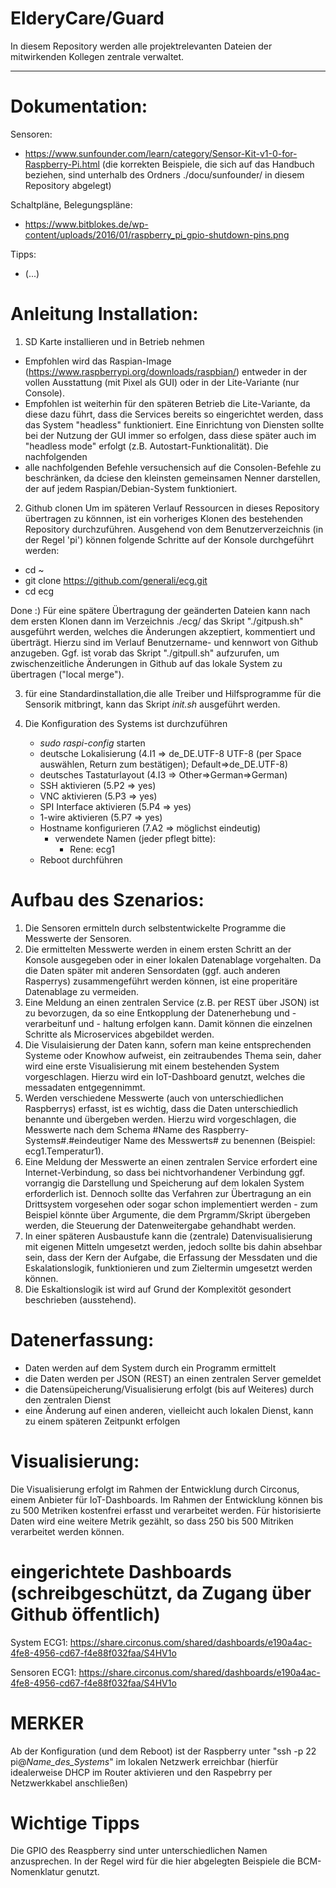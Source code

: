 # ElderyCare/Guard

In diesem Repository werden alle projektrelevanten Dateien der mitwirkenden Kollegen zentrale verwaltet.

---

Dokumentation:
=======================
Sensoren:
- https://www.sunfounder.com/learn/category/Sensor-Kit-v1-0-for-Raspberry-Pi.html (die korrekten Beispiele, die sich auf das Handbuch beziehen, sind unterhalb des Ordners ./docu/sunfounder/ in diesem Repository abgelegt)

Schaltpläne, Belegungspläne:
- https://www.bitblokes.de/wp-content/uploads/2016/01/raspberry_pi_gpio-shutdown-pins.png

Tipps:
- (...)

Anleitung Installation:
=======================
1. SD Karte installieren und in Betrieb nehmen
  - Empfohlen wird das Raspian-Image (https://www.raspberrypi.org/downloads/raspbian/) entweder in der vollen Ausstattung (mit Pixel als GUI) oder in der Lite-Variante (nur Console). 
  - Empfohlen ist weiterhin für den späteren Betrieb die Lite-Variante, da diese dazu führt, dass die Services bereits so eingerichtet werden, dass das System "headless" funktioniert. Eine Einrichtung von Diensten sollte bei der Nutzung der GUI immer so erfolgen, dass diese später auch im "headless mode" erfolgt (z.B. Autostart-Funktionalität). Die nachfolgenden 
  - alle nachfolgenden Befehle versuchensich auf die Consolen-Befehle zu beschränken, da dciese den kleinsten gemeinsamen Nenner darstellen, der auf jedem Raspian/Debian-System funktioniert.
    
2. Github clonen
Um im späteren Verlauf Ressourcen in dieses Repository übertragen zu könnnen, ist ein vorheriges Klonen des bestehenden Repository durchzuführen. Ausgehend von dem Benutzerverzeichnis (in der Regel 'pi') können folgende Schritte auf der Konsole durchgeführt werden:

  - cd ~
  - git clone https://github.com/generali/ecg.git
  - cd ecg
  
  Done :) Für eine spätere Übertragung der geänderten Dateien kann nach dem ersten Klonen dann im Verzeichnis ./ecg/ das Skript "./gitpush.sh" ausgeführt werden, welches die Änderungen akzeptiert, kommentiert und überträgt. Hierzu sind im Verlauf  Benutzername- und kennwort von Github anzugeben. Ggf. ist vorab das Skript "./gitpull.sh" aufzurufen, um zwischenzeitliche Änderungen in Github auf das lokale System zu übertragen ("local merge").
  
3. für eine Standardinstallation,die alle Treiber und Hilfsprogramme für die Sensorik mitbringt, kann das Skript *init.sh* ausgeführt werden.

4. Die Konfiguration des Systems ist durchzuführen
   - *sudo raspi-config* starten
   - deutsche Lokalisierung (4.I1 => de_DE.UTF-8 UTF-8 (per Space auswählen, Return zum bestätigen); Default=>de_DE.UTF-8)
   - deutsches Tastaturlayout (4.I3 => Other=>German=>German)
   - SSH aktivieren (5.P2 => yes)
   - VNC aktivieren (5.P3 => yes)
   - SPI Interface aktivieren (5.P4 => yes)
   - 1-wire aktivieren (5.P7 => yes)
   - Hostname konfigurieren (7.A2 => möglichst eindeutig)
        - verwendete Namen (jeder pflegt bitte):
          - Rene: ecg1
   - Reboot durchführen

Aufbau des Szenarios:
=======================
1. Die Sensoren ermitteln durch selbstentwickelte Programme die Messwerte der Sensoren.
2. Die ermittelten Messwerte werden in einem ersten Schritt an der Konsole ausgegeben oder in einer lokalen Datenablage vorgehalten. Da die Daten später mit anderen Sensordaten (ggf. auch anderen Rasperrys) zusammengeführt werden können, ist eine properitäre Datenablage zu vermeiden.
3. Eine Meldung an einen zentralen Service (z.B. per REST über JSON) ist zu bevorzugen, da so eine Entkopplung der Datenerhebung und -verarbeitunf und - haltung erfolgen kann. Damit können die einzelnen Schritte als Microservices abgebildet werden.
4. Die Visulaisierung der Daten kann, sofern man keine entsprechenden Systeme oder Knowhow aufweist, ein zeitraubendes Thema sein, daher wird eine erste Visualisierung mit einem bestehenden System vorgeschlagen. Hierzu wird ein IoT-Dashboard genutzt, welches die messadaten entgegennimmt.
5. Werden verschiedene Messwerte (auch von unterschiedlichen Raspberrys) erfasst, ist es wichtig, dass die Daten unterschiedlich benannte und übergeben werden. Hierzu wird vorgeschlagen, die Messwerte nach dem Schema #Name des Raspberry-Systems#.#eindeutiger Name des Messwerts# zu benennen (Beispiel: ecg1.Temperatur1).
6. Eine Meldung der Messwerte an einen zentralen Service erfordert eine Internet-Verbindung, so dass bei nichtvorhandener Verbindung ggf. vorrangig die Darstellung und Speicherung auf dem lokalen System erforderlich ist. Dennoch sollte das Verfahren zur Übertragung an ein Drittsystem vorgesehen oder sogar schon implementiert werden - zum Beispiel könnte über Argumente, die dem Prgramm/Skript übergeben werden, die Steuerung der Datenweitergabe gehandhabt werden.
7. In einer späteren Ausbaustufe kann die (zentrale) Datenvisualisierung mit eigenen Mitteln umgesetzt werden, jedoch sollte bis dahin absehbar sein, dass der Kern der Aufgabe, die Erfassung der Messdaten und die Eskalationslogik, funktionieren und zum Zieltermin umgesetzt werden können.
8. Die Eskaltionslogik ist wird auf Grund der Komplexitöt gesondert beschrieben (ausstehend).

Datenerfassung:
=======================
- Daten werden auf dem System durch ein Programm ermittelt
- die Daten werden per JSON (REST) an einen zentralen Server gemeldet
- die Datensüpeicherung/Visualisierung erfolgt (bis auf Weiteres) durch den zentralen Dienst
- eine Änderung auf einen anderen, vielleicht auch lokalen Dienst, kann zu einem späteren Zeitpunkt erfolgen

Visualisierung:
=======================
Die Visualisierung erfolgt im Rahmen der Entwicklung durch Circonus, einem Anbieter für IoT-Dashboards. Im Rahmen der Entwicklung können bis zu 500 Metriken kostenfrei erfasst und verarbeitet werden. Für historisierte Daten wird eine weitere Metrik gezählt, so dass 250 bis 500 Mitriken verarbeitet werden können.

# eingerichtete Dashboards (schreibgeschützt, da Zugang über Github öffentlich)
System ECG1: https://share.circonus.com/shared/dashboards/e190a4ac-4fe8-4956-cd67-f4e88f032faa/S4HV1o

Sensoren ECG1: https://share.circonus.com/shared/dashboards/e190a4ac-4fe8-4956-cd67-f4e88f032faa/S4HV1o

MERKER
=======================
Ab der Konfiguration (und dem Reboot) ist der Raspberry unter "ssh -p 22 pi@_Name_des_Systems_" im lokalen Netzwerk erreichbar (hierfür idealerweise DHCP im Router aktivieren und den Raspebrry per Netzwerkkabel anschließen)

Wichtige Tipps
=======================
Die GPIO des Reaspberry sind unter unterschiedlichen Namen anzusprechen. In der Regel wird für die hier abgelegten Beispiele die  BCM-Nomenklatur genutzt.

